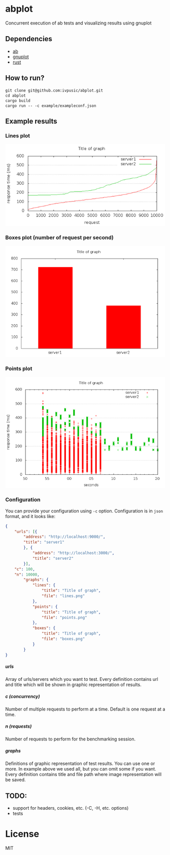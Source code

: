 abplot
======

Concurrent execution of ab tests and visualizing results using gnuplot

## Dependencies
- [ab](http://httpd.apache.org/docs/2.2/en/programs/ab.html)
- [gnuplot](http://www.gnuplot.info/)
- [rust](http://www.rust-lang.org/install.html)

## How to run?
```
git clone git@github.com:ivpusic/abplot.git
cd abplot
cargo build
cargo run -- -c example/exampleconf.json
```

## Example results
### Lines plot
![alt tag](https://raw.githubusercontent.com/ivpusic/abplot/master/example/lines.png)
### Boxes plot (number of request per second)
![alt tag](https://raw.githubusercontent.com/ivpusic/abplot/master/example/boxes.png)
### Points plot
![alt tag](https://raw.githubusercontent.com/ivpusic/abplot/master/example/points.png)

### Configuration
You can provide your configuration using ``-c`` option. Configuration is in ``json`` format, and it looks like:

```json
{
    "urls": [{
    	"address": "http://localhost:9000/",
    	"title": "server1"
		}, {
			"address": "http://localhost:3000/",
			"title": "server2"
		}],
    "c": 100,
    "n": 10000,
		"graphs": {
			"lines": {
				"title": "Title of graph",
				"file": "lines.png"
			},
			"points": {
				"title": "Title of graph",
				"file": "points.png"
			},
			"boxes": {
				"title": "Title of graph",
				"file": "boxes.png"
			}
		}
}
```

##### urls
Array of urls/servers which you want to test. Every definition contains url and title 
which will be shown in graphic representation of results.

##### c (concurrency)
Number of multiple requests to perform at a time. Default is one request at a time.

##### n (requests)
Number of requests to perform for the benchmarking session.

##### graphs
Definitions of graphic representation of test results. You can use one or more. In example above we used all,
but you can omit some if you want.
Every definition contains title and file path where image representation will be saved.

## TODO:
- support for headers, cookies, etc. (-C, -H, etc. options)
- tests

# License
MIT
